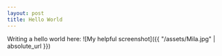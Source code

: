 ```yaml
---
layout: post
title: Hello World
---
```


Writing a hello world here:
![My helpful screenshot]({{ "/assets/Mila.jpg" | absolute_url }})
